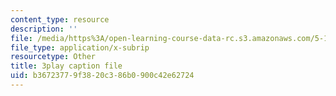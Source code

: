 ```yaml
---
content_type: resource
description: ''
file: /media/https%3A/open-learning-course-data-rc.s3.amazonaws.com/5-112-principles-of-chemical-science-fall-2005/b36723779f3820c386b0900c42e62724_dAgwg_8RyEU.srt
file_type: application/x-subrip
resourcetype: Other
title: 3play caption file
uid: b3672377-9f38-20c3-86b0-900c42e62724
---
```


